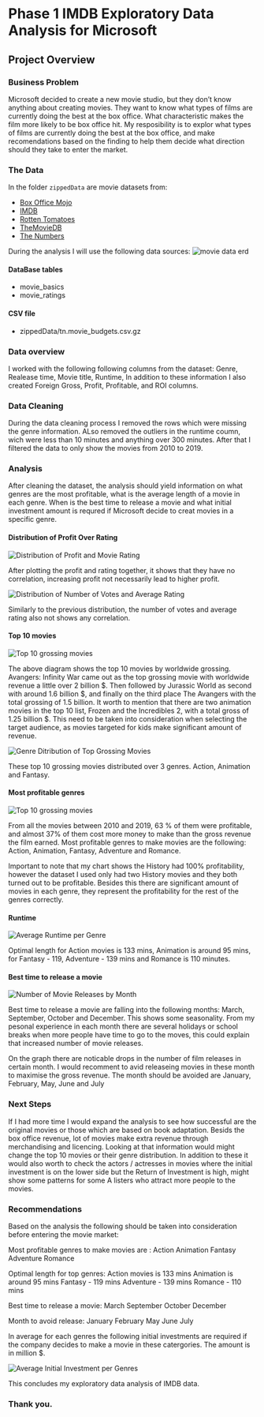 # Phase 1 IMDB Exploratory Data Analysis for Microsoft


## Project Overview

### Business Problem

Microsoft decided to create a new movie studio, but they don’t know anything about creating movies. They want to know what types of films are currently doing the best at the box office.  What characteristic  makes the film more likely to be box office hit.
My resposibility is to explor what types of films are currently doing the best at the box office, and make recomendations based on the finding to help them decide what direction should they take to enter the market.

### The Data

In the folder `zippedData` are movie datasets from:

* [Box Office Mojo](https://www.boxofficemojo.com/)
* [IMDB](https://www.imdb.com/)
* [Rotten Tomatoes](https://www.rottentomatoes.com/)
* [TheMovieDB](https://www.themoviedb.org/)
* [The Numbers](https://www.the-numbers.com/)

During the analysis I will use the following data sources:
![movie data erd](https://raw.githubusercontent.com/learn-co-curriculum/dsc-phase-1-project-v2-4/master/movie_data_erd.jpeg)


#### DataBase tables
 - movie_basics
 - movie_ratings
 
#### CSV file
 - zippedData/tn.movie_budgets.csv.gz
 
### Data overview
I worked with the following following columns from the dataset:
Genre, Realease time, Movie title, Runtime, 
In addition to these information I also created Foreign Gross, Profit, Profitable, and ROI columns.

### Data Cleaning
During the data cleaning process I removed the rows which were missing the genre information.
ALso removed the outliers in the runtime coumn, wich were less than 10 minutes and anything over 300 minutes. After that I filtered the data to only show the movies from 2010 to 2019.

### Analysis

After cleaning the dataset, the analysis should yield information on what genres are the most profitable, what is the average length of a movie in each genre. When is the best time to release a movie and what initial investment amount is requred if Microsoft decide to creat movies in a specific genre.


#### Distribution of Profit Over Rating

![Distribution of Profit and Movie Rating](./img/profitperrating.png)

After plotting the profit and rating together, it shows that they have no correlation, increasing profit not necessarily lead to higher profit.

![Distribution of Number of Votes and Average Rating](./img/rating_vs_numvotes.png)

Similarly to the previous distribution, the number of votes and average rating also not shows any correlation.  

#### Top 10 movies

![Top 10 grossing movies](./img/top10movies.png)

The above diagram shows the top 10 movies by worldwide grossing.
Avangers: Infinity War came out as the top grossing movie with worldwide revenue a little over 2 billion $. Then followed by Jurassic World as second with around 1.6 billion $, and finally on the third place The Avangers with the total grossing of 1.5 billion.
It worth to mention that there are two animation movies in the top 10 list, Frozen and the Incredibles 2, with a total gross of 1.25 billion $. This need to be taken into consideration when selecting the target audience, as movies targeted for kids make significant amount of revenue.

![Genre Ditribution of Top Grossing Movies](./img/genres_for_top_10.png)

These top 10 grossing movies distributed over 3 genres. Action, Animation and Fantasy.


#### Most profitable genres

![Top 10 grossing movies](./img/profitability.png)

From all the movies between 2010 and 2019, 63 % of them were profitable, and almost 37% of them cost more money to make than the gross revenue the film earned.
Most profitable genres to make movies are the following: Action, Animation, Fantasy, Adventure and Romance. 

Important to note that my chart shows the History had 100% profitability, however the dataset I used only had two History movies and they both turned out to be profitable.
Besides this there are significant amount of movies in each genre, they represent the profitability for the rest of the genres correctly.


#### Runtime

![Average Runtime per Genre](./img/runtime.png)

Optimal length for Action movies is 133 mins, Animation is around 95 mins, for Fantasy - 119, Adventure - 139 mins and  Romance is 110 minutes.


#### Best time to release a movie

![Number of Movie Releases by Month](./img/numofrelease.png)


Best time to release a movie are falling into the following months: March, September, October and December. This shows some seasonality. From my pesonal experience in each month there are several holidays or school breaks when more people have time to go to the moves, this could explain that increased number of movie releases.

On the graph there are noticable drops in the number of film releases in certain month. I would recomment to avid releaseing movies in these month to maximise the gross revenue.
The month should be avoided are January, February, May, June and July


### Next Steps


If I had more time I would expand the analysis to see how successful are the original movies or those which are based on book adaptation.
Besids the box office revenue, lot of movies make extra revenue through merchandising and licencing. Looking at that information would might change the top 10 movies or their genre distribution. 
In addition to these it would also worth to check the actors / actresses in movies where the initial investment is on the lower side but the Return of Investment is high, might show some patterns for some A listers who attract more people to the movies.


### Recommendations


Based on the analysis the following should be taken into consideration before entering the movie market:

Most profitable genres to make movies are : 
     Action
     Animation
     Fantasy
     Adventure
     Romance

Optimal length for top genres:
    Action movies is 133 mins 
    Animation is around 95 mins
    Fantasy - 119 mins 
    Adventure - 139 mins
    Romance - 110 mins

Best time to release a movie: 
    March
    September 
    October 
    December

Month to avoid release: 
    January 
    February 
    May 
    June
    July

In average for each genres the following initial investments are required if the company decides to make a movie in these catergories.
The amount is in million $.

![Average Initial Investment per Genres](./img/budget.png)

This concludes my exploratory data analysis of IMDB data.

### Thank you.
